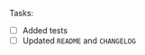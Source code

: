 <!-- Describe the feature or fix here -->

Tasks:

- [ ] Added tests
- [ ] Updated `README` and `CHANGELOG`
